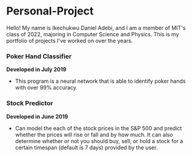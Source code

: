# Personal-Project
Hello! My name is Ikechukwu Daniel Adebi, and I am a member of MIT's class of 2022, majoring in Computer Science and Physics. This is my portfolio of projects I've worked on over the years.
### Poker Hand Classifier
__Developed in July 2019__
- This program is a neural network that is able to identify poker hands with over 99% accuracy. 
### Stock Predictor 
__Developed in June 2019__
- Can model the each of the stock prices in the S&P 500 and predict whether the prices will rise or fall and by how much. It can also determine whether or not you should buy, sell, or hold a stock for a certain timespan (default is 7 days) provided by the user. 
